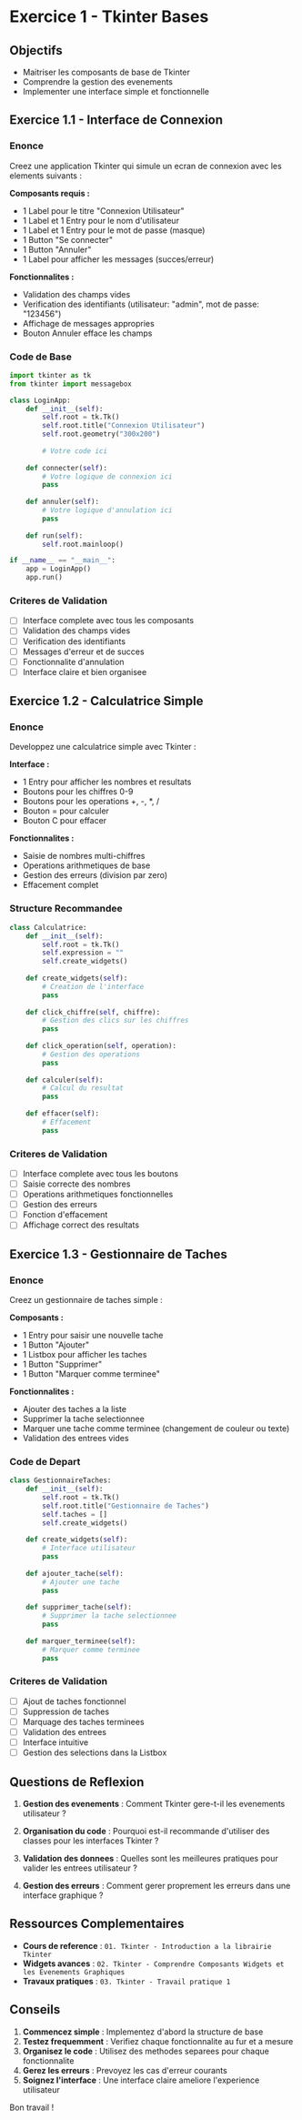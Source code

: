 # Exercice 1 - Tkinter Bases

## Objectifs
- Maitriser les composants de base de Tkinter
- Comprendre la gestion des evenements
- Implementer une interface simple et fonctionnelle

## Exercice 1.1 - Interface de Connexion

### Enonce
Creez une application Tkinter qui simule un ecran de connexion avec les elements suivants :

**Composants requis :**
- 1 Label pour le titre "Connexion Utilisateur"
- 1 Label et 1 Entry pour le nom d'utilisateur
- 1 Label et 1 Entry pour le mot de passe (masque)
- 1 Button "Se connecter"
- 1 Button "Annuler"
- 1 Label pour afficher les messages (succes/erreur)

**Fonctionnalites :**
- Validation des champs vides
- Verification des identifiants (utilisateur: "admin", mot de passe: "123456")
- Affichage de messages appropries
- Bouton Annuler efface les champs

### Code de Base
```python
import tkinter as tk
from tkinter import messagebox

class LoginApp:
    def __init__(self):
        self.root = tk.Tk()
        self.root.title("Connexion Utilisateur")
        self.root.geometry("300x200")
        
        # Votre code ici
        
    def connecter(self):
        # Votre logique de connexion ici
        pass
        
    def annuler(self):
        # Votre logique d'annulation ici
        pass
        
    def run(self):
        self.root.mainloop()

if __name__ == "__main__":
    app = LoginApp()
    app.run()
```

### Criteres de Validation
- [ ] Interface complete avec tous les composants
- [ ] Validation des champs vides
- [ ] Verification des identifiants
- [ ] Messages d'erreur et de succes
- [ ] Fonctionnalite d'annulation
- [ ] Interface claire et bien organisee

## Exercice 1.2 - Calculatrice Simple

### Enonce
Developpez une calculatrice simple avec Tkinter :

**Interface :**
- 1 Entry pour afficher les nombres et resultats
- Boutons pour les chiffres 0-9
- Boutons pour les operations +, -, *, /
- Bouton = pour calculer
- Bouton C pour effacer

**Fonctionnalites :**
- Saisie de nombres multi-chiffres
- Operations arithmetiques de base
- Gestion des erreurs (division par zero)
- Effacement complet

### Structure Recommandee
```python
class Calculatrice:
    def __init__(self):
        self.root = tk.Tk()
        self.expression = ""
        self.create_widgets()
    
    def create_widgets(self):
        # Creation de l'interface
        pass
    
    def click_chiffre(self, chiffre):
        # Gestion des clics sur les chiffres
        pass
    
    def click_operation(self, operation):
        # Gestion des operations
        pass
    
    def calculer(self):
        # Calcul du resultat
        pass
    
    def effacer(self):
        # Effacement
        pass
```

### Criteres de Validation
- [ ] Interface complete avec tous les boutons
- [ ] Saisie correcte des nombres
- [ ] Operations arithmetiques fonctionnelles
- [ ] Gestion des erreurs
- [ ] Fonction d'effacement
- [ ] Affichage correct des resultats

## Exercice 1.3 - Gestionnaire de Taches

### Enonce
Creez un gestionnaire de taches simple :

**Composants :**
- 1 Entry pour saisir une nouvelle tache
- 1 Button "Ajouter"
- 1 Listbox pour afficher les taches
- 1 Button "Supprimer"
- 1 Button "Marquer comme terminee"

**Fonctionnalites :**
- Ajouter des taches a la liste
- Supprimer la tache selectionnee
- Marquer une tache comme terminee (changement de couleur ou texte)
- Validation des entrees vides

### Code de Depart
```python
class GestionnaireTaches:
    def __init__(self):
        self.root = tk.Tk()
        self.root.title("Gestionnaire de Taches")
        self.taches = []
        self.create_widgets()
    
    def create_widgets(self):
        # Interface utilisateur
        pass
    
    def ajouter_tache(self):
        # Ajouter une tache
        pass
    
    def supprimer_tache(self):
        # Supprimer la tache selectionnee
        pass
    
    def marquer_terminee(self):
        # Marquer comme terminee
        pass
```

### Criteres de Validation
- [ ] Ajout de taches fonctionnel
- [ ] Suppression de taches
- [ ] Marquage des taches terminees
- [ ] Validation des entrees
- [ ] Interface intuitive
- [ ] Gestion des selections dans la Listbox

## Questions de Reflexion

1. **Gestion des evenements** : Comment Tkinter gere-t-il les evenements utilisateur ?

2. **Organisation du code** : Pourquoi est-il recommande d'utiliser des classes pour les interfaces Tkinter ?

3. **Validation des donnees** : Quelles sont les meilleures pratiques pour valider les entrees utilisateur ?

4. **Gestion des erreurs** : Comment gerer proprement les erreurs dans une interface graphique ?

## Ressources Complementaires

- **Cours de reference** : `01. Tkinter - Introduction a la librairie Tkinter`
- **Widgets avances** : `02. Tkinter - Comprendre Composants Widgets et les Evenements Graphiques`
- **Travaux pratiques** : `03. Tkinter - Travail pratique 1`

## Conseils

1. **Commencez simple** : Implementez d'abord la structure de base
2. **Testez frequemment** : Verifiez chaque fonctionnalite au fur et a mesure
3. **Organisez le code** : Utilisez des methodes separees pour chaque fonctionnalite
4. **Gerez les erreurs** : Prevoyez les cas d'erreur courants
5. **Soignez l'interface** : Une interface claire ameliore l'experience utilisateur

Bon travail !
